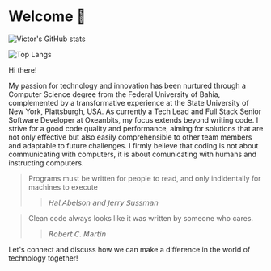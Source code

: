 # Welcome 👋

![Victor's GitHub stats](https://github-readme-stats2-neon.vercel.app/api?username=Victorcorcos&show=prs_merged,prs_merged_percentag&show_icons=true)

![Top Langs](https://github-readme-stats2-neon.vercel.app/api/top-langs/?username=Victorcorcos&hide_progress=true)

Hi there!

My passion for technology and innovation has been nurtured through a Computer Science degree from the Federal University of Bahia, complemented by a transformative experience at the State University of New York, Plattsburgh, USA. As currently a Tech Lead and Full Stack Senior Software Developer at Oxeanbits, my focus extends beyond writing code. I strive for a good code quality and performance, aiming for solutions that are not only effective but also easily comprehensible to other team members and adaptable to future challenges. I firmly believe that coding is not about communicating with computers, it is about comunicating with humans and instructing computers.

> Programs must be written for people to read, and only indidentally for machines to execute
> > 𝘏𝘢𝘭 𝘈𝘣𝘦𝘭𝘴𝘰𝘯 𝘢𝘯𝘥 𝘑𝘦𝘳𝘳𝘺 𝘚𝘶𝘴𝘴𝘮𝘢𝘯

> Clean code always looks like it was written by someone who cares.
> > 𝘙𝘰𝘣𝘦𝘳𝘵 𝘊. 𝘔𝘢𝘳𝘵𝘪𝘯

Let's connect and discuss how we can make a difference in the world of technology together!
